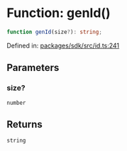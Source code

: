 # Function: genId()

```ts
function genId(size?): string;
```

Defined in: [packages/sdk/src/id.ts:241](https://github.com/towns-protocol/towns/blob/0db1fd0ac7258e8db8cedfb6183e8eade8284fa1/packages/sdk/src/id.ts#L241)

## Parameters

### size?

`number`

## Returns

`string`
